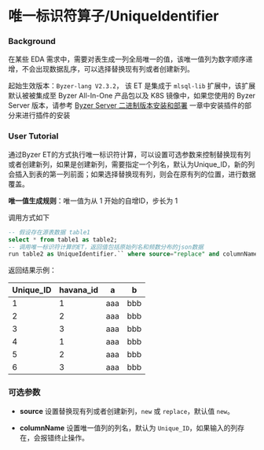 # 唯一标识符算子/UniqueIdentifier

### Background

在某些 EDA 需求中，需要对表生成一列全局唯一的值，该唯一值列为数字顺序递增，不会出现数据乱序，可以选择替换现有列或者创建新列。

起始生效版本：`Byzer-lang V2.3.2`， 该 ET 是集成于 `mlsql-lib` 扩展中，该扩展默认被被集成至 Byzer All-In-One 产品包以及 K8S 镜像中，如果您使用的 Byzer Server 版本，请参考 [Byzer Server 二进制版本安装和部署](byzer-lang/zh-cn/installation/server/binary-installation.md) 一章中安装插件的部分来进行插件的安装

### User Tutorial

通过Byzer ET的方式执行唯一标识符计算，可以设置可选参数来控制替换现有列或者创建新列，如果是创建新列，需要指定一个列名，默认为Unique_ID，新的列会插入到表的第一列前面；如果选择替换现有列，则会在原有列的位置，进行数据覆盖。

**唯一值生成规则**：唯一值为从 1 开始的自增ID，步长为 1

调用方式如下

```sql
-- 假设存在源表数据 table1
select * from table1 as table2;
-- 调用唯一标识符计算的ET，返回值包括原始列名和频数分布的json数据
run table2 as UniqueIdentifier.`` where source="replace" and columnName="income" as uniqueIdentifier;
```

返回结果示例：

| Unique_ID | havana_id | a    | b    |
| --------- | --------- | ---- | ---- |
| 1         | 1         | aaa  | bbb  |
| 2         | 2         | aaa  | bbb  |
| 3         | 3         | aaa  | bbb  |
| 4         | 1         | aaa  | bbb  |
| 5         | 2         | aaa  | bbb  |
| 6         | 3         | aaa  | bbb  |

### 可选参数

- **source**  设置替换现有列或者创建新列，`new` 或 `replace`，默认值 `new`。

- **columnName**  设置唯一值列的列名，默认为 `Unique_ID`，如果输入的列存在，会报错终止操作。